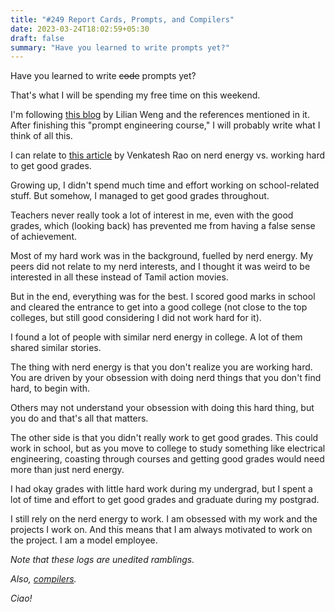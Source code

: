 ```yaml
---
title: "#249 Report Cards, Prompts, and Compilers"
date: 2023-03-24T18:02:59+05:30
draft: false
summary: "Have you learned to write prompts yet?"
---
```


Have you learned to write ~~code~~ prompts yet?

That's what I will be spending my free time on this weekend.

I'm following [this blog](https://lilianweng.github.io/posts/2023-03-15-prompt-engineering/) by Lilian Weng and the references mentioned in it. After finishing this "prompt engineering course," I will probably write what I think of all this.

I can relate to [this article](https://www.ribbonfarm.com/2023/03/16/report-cards/) by Venkatesh Rao on nerd energy vs. working hard to get good grades.

Growing up, I didn't spend much time and effort working on school-related stuff. But somehow, I managed to get good grades throughout.

Teachers never really took a lot of interest in me, even with the good grades, which (looking back) has prevented me from having a false sense of achievement.

Most of my hard work was in the background, fuelled by nerd energy. My peers did not relate to my nerd interests, and I thought it was weird to be interested in all these instead of Tamil action movies.

But in the end, everything was for the best. I scored good marks in school and cleared the entrance to get into a good college (not close to the top colleges, but still good considering I did not work hard for it).

I found a lot of people with similar nerd energy in college. A lot of them shared similar stories.

The thing with nerd energy is that you don't realize you are working hard. You are driven by your obsession with doing nerd things that you don't find hard, to begin with.

Others may not understand your obsession with doing this hard thing, but you do and that's all that matters.

The other side is that you didn't really work to get good grades. This could work in school, but as you move to college to study something like electrical engineering, coasting through courses and getting good grades would need more than just nerd energy.

I had okay grades with little hard work during my undergrad, but I spent a lot of time and effort to get good grades and graduate during my postgrad.

I still rely on the nerd energy to work. I am obsessed with my work and the projects I work on. And this means that I am always motivated to work on the project. I am a model employee.

_Note that these logs are unedited ramblings._

_Also, [compilers](https://blog.regehr.org/archives/169)._

_Ciao!_
